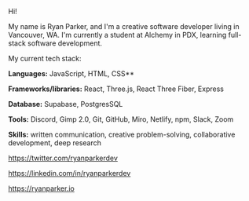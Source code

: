 Hi! 

My name is Ryan Parker, and I'm a creative software developer living in Vancouver, WA.
I'm currently a student at Alchemy in PDX, learning full-stack software development.

My current tech stack:

**Languages:** JavaScript, HTML, CSS**

**Frameworks/libraries:** React, Three.js, React Three Fiber, Express

**Database:** Supabase, PostgresSQL

**Tools:** Discord, Gimp 2.0, Git, GitHub, Miro, Netlify, npm, Slack, Zoom

**Skills:** written communication, creative problem-solving, collaborative development, deep research

https://twitter.com/ryanparkerdev

https://linkedin.com/in/ryanparkerdev

https://ryanparker.io

